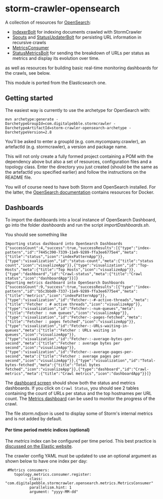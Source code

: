 storm-crawler-opensearch
===========================

A collection of resources for [OpenSearch](https://opensearch.org/):
* [IndexerBolt](https://github.com/DigitalPebble/storm-crawler/blob/master/external/opensearch/src/main/java/com/digitalpebble/stormcrawler/opensearch/bolt/IndexerBolt.java) for indexing documents crawled with StormCrawler
* [Spouts](https://github.com/DigitalPebble/storm-crawler/blob/master/external/opensearch/src/main/java/com/digitalpebble/stormcrawler/opensearch/persistence/AggregationSpout.java) and [StatusUpdaterBolt](https://github.com/DigitalPebble/storm-crawler/blob/master/external/opensearch/src/main/java/com/digitalpebble/stormcrawler/opensearch/persistence/StatusUpdaterBolt.java) for persisting URL information in recursive crawls
* [MetricsConsumer](https://github.com/DigitalPebble/storm-crawler/blob/master/external/opensearch/src/main/java/com/digitalpebble/stormcrawler/opensearch/metrics/MetricsConsumer.java)
* [StatusMetricsBolt](https://github.com/DigitalPebble/storm-crawler/blob/master/external/opensearch/src/main/java/com/digitalpebble/stormcrawler/opensearch/metrics/StatusMetricsBolt.java) for sending the breakdown of URLs per status as metrics and display its evolution over time.

as well as resources for building basic real-time monitoring dashboards for the crawls, see below.

This module is ported from the Elasticsearch one.

Getting started
---------------------

The easiest way is currently to use the archetype for OpenSearch with:

`mvn archetype:generate -DarchetypeGroupId=com.digitalpebble.stormcrawler -DarchetypeArtifactId=storm-crawler-opensearch-archetype -DarchetypeVersion=2.8`

You'll be asked to enter a groupId (e.g. com.mycompany.crawler), an artefactId (e.g. stormcrawler), a version and package name.

This will not only create a fully formed project containing a POM with the dependency above but also a set of resources, configuration files and a topology class. Enter the directory you just created (should be the same as the artefactId you specified earlier) and follow the instructions on the README file.

You will of course need to have both Storm and OpenSearch installed. For the latter, the [OpenSearch documentation](https://opensearch.org/docs/latest/install-and-configure/install-opensearch/docker/) contains resources for Docker.

Dashboards
---------------------

To import the dashboards into a local instance of OpenSearch Dashboard, go into the folder _dashboards_ and run the script _importDashboards.sh_. 

You should see something like 

```
Importing status dashboard into OpenSearch Dashboards
{"successCount":4,"success":true,"successResults":[{"type":"index-pattern","id":"7445c390-7339-11e9-9289-ffa3ee6775e4","meta":{"title":"status","icon":"indexPatternApp"}},{"type":"visualization","id":"status-count","meta":{"title":"status count","icon":"visualizeApp"}},{"type":"visualization","id":"Top-Hosts","meta":{"title":"Top Hosts","icon":"visualizeApp"}},{"type":"dashboard","id":"Crawl-status","meta":{"title":"Crawl status","icon":"dashboardApp"}}]}
Importing metrics dashboard into OpenSearch Dashboards
{"successCount":9,"success":true,"successResults":[{"type":"index-pattern","id":"b5c3bbd0-7337-11e9-9289-ffa3ee6775e4","meta":{"title":"metrics","icon":"indexPatternApp"}},{"type":"visualization","id":"Fetcher-:-#-active-threads","meta":{"title":"Fetcher : # active threads","icon":"visualizeApp"}},{"type":"visualization","id":"Fetcher-:-num-queues","meta":{"title":"Fetcher : num queues","icon":"visualizeApp"}},{"type":"visualization","id":"Fetcher-:-pages-fetched","meta":{"title":"Fetcher : pages fetched","icon":"visualizeApp"}},{"type":"visualization","id":"Fetcher-:-URLs-waiting-in-queues","meta":{"title":"Fetcher : URLs waiting in queues","icon":"visualizeApp"}},{"type":"visualization","id":"Fetcher-:-average-bytes-per-second","meta":{"title":"Fetcher : average bytes per second","icon":"visualizeApp"}},{"type":"visualization","id":"Fetcher-:-average-pages-per-second","meta":{"title":"Fetcher : average pages per second","icon":"visualizeApp"}},{"type":"visualization","id":"Total-bytes-fetched","meta":{"title":"Total bytes fetched","icon":"visualizeApp"}},{"type":"dashboard","id":"Crawl-metrics","meta":{"title":"Crawl metrics","icon":"dashboardApp"}}]}

```

The [dashboard screen](http://localhost:5601/app/dashboards#/list?_g=(filters:!(),refreshInterval:(pause:!t,value:0),time:(from:now-15m,to:now))) should show both the status and metrics dashboards. If you click on `Crawl Status`, you should see 2 tables containing the count of URLs per status and the top hostnames per URL count.
The [Metrics dashboard](http://localhost:5601/app/dashboards#/view/Crawl-metrics) can be used to monitor the progress of the crawl.

The file _storm.ndjson_ is used to display some of Storm's internal metrics and is not added by default.

#### Per time period metric indices (optional)

The _metrics_ index can be configured per time period. This best practice is [discussed on the Elastic website](https://www.elastic.co/guide/en/elasticsearch/guide/current/time-based.html).

The crawler config YAML must be updated to use an optional argument as shown below to have one index per day:

```
 #Metrics consumers:
    topology.metrics.consumer.register:
         - class: "com.digitalpebble.stormcrawler.opensearch.metrics.MetricsConsumer"
           parallelism.hint: 1
           argument: "yyyy-MM-dd"
```








